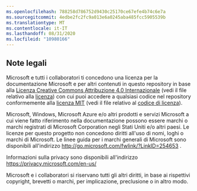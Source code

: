 ```yaml
---
ms.openlocfilehash: 788258d786752d9430c25170ce67efe4b74c6e7a
ms.sourcegitcommit: 4edbe2fc2fc9a013e6a0245aba485fcc5905539b
ms.translationtype: MT
ms.contentlocale: it-IT
ms.lasthandoff: 08/31/2020
ms.locfileid: "10980166"
---
```

## Note legali
Microsoft e tutti i collaboratori ti concedono una licenza per la documentazione Microsoft e per altri contenuti in questo repository in base alla [Licenza Creative Commons Attribuzione 4.0 Internazionale](https://creativecommons.org/licenses/by/4.0/legalcode) (vedi il file relativo alla [licenza](LICENSE)) con cui puoi accedere a qualsiasi codice nel repository conformemente alla [licenza MIT](https://opensource.org/licenses/MIT) (vedi il file relativo al [codice di licenza](LICENSE-CODE)).

Microsoft, Windows, Microsoft Azure e/o altri prodotti e servizi Microsoft a cui viene fatto riferimento nella documentazione possono essere marchi o marchi registrati di Microsoft Corporation negli Stati Uniti e/o altri paesi.
Le licenze per questo progetto non concedono diritti all'uso di nomi, loghi o marchi di Microsoft.
Le linee guida per i marchi generali di Microsoft sono disponibili all'indirizzo http://go.microsoft.com/fwlink/?LinkID=254653 .

Informazioni sulla privacy sono disponibili all'indirizzo https://privacy.microsoft.com/en-us/

Microsoft e i collaboratori si riservano tutti gli altri diritti, in base ai rispettivi copyright, brevetti o marchi, per implicazione, preclusione o in altro modo.